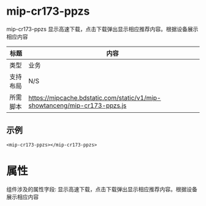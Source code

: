 # mip-cr173-ppzs
mip-cr173-ppzs 显示高速下载，点击下载弹出显示相应推荐内容。根据设备展示相应内容

标题|内容
----|----
类型|业务
支持布局|N/S
所需脚本|https://mipcache.bdstatic.com/static/v1/mip-showtanceng/mip-cr173-ppzs.js

## 示例

```
<mip-cr173-ppzs></mip-cr173-ppzs>
```

# 属性

组件涉及的属性字段: 显示高速下载，点击下载弹出显示相应推荐内容。根据设备展示相应内容
